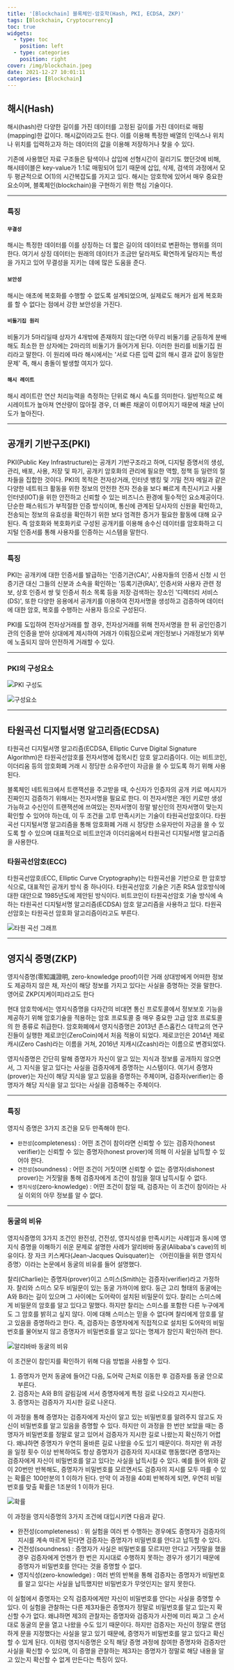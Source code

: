 ```yaml
---
title: '[Blockchain] 블록체인-암호학(Hash, PKI, ECDSA, ZKP)'
tags: [Blockchain, Cryptocurrency]
toc: true
widgets:
  - type: toc
    position: left
  - type: categories
    position: right
cover: /img/blockchain.jpeg
date: 2021-12-27 10:01:11
categories: [Blockchain]
---
```


</pre>

<!--more-->

<!--more-->

## **해시(Hash)**

해시(hash)란 다양한 길이를 가진 데이터를 고정된 길이를 가진 데이터로 매핑(mapping)한 값이다. 해시값이라고도 한다. 이를 이용해 특정한 배열의 인덱스나 위치나 위치를 입력하고자 하는 데이터의 값을 이용해 저장하거나 찾을 수 있다.

기존에 사용했던 자료 구조들은 탐색이나 삽입에 선형시간이 걸리기도 했던것에 비해, 해시테이블은 key-value가 1:1로 매핑되어 있기 때문에 삽입, 삭제, 검색의 과정에서 모두 평균적으로 O(1)의 시간복잡도를 가지고 있다. 해시는 암호학에 있어서 매우 중요한 요소이며, 블록체인(blockchain)을 구현하기 위한 핵심 기술이다.

---

### 특징

#### `무결성`

해시는 특정한 데이터를 이를 상징하는 더 짧은 길이의 데이터로 변환하는 행위를 의미한다. 여기서 상징 데이터는 원래의 데이터가 조금만 달라져도 확연하게 달라지는 특성을 가지고 있어 무결성을 지키는 데에 많은 도움을 준다.

#### `보안성`

해시는 애초에 복호화를 수행할 수 없도록 설계되었으며, 실제로도 해커가 쉽게 복호화를 할 수 없다는 점에서 강한 보안성을 가진다.

#### `비둘기집 원리`

비둘기가 5마리일때 상자가 4개밖에 존재하지 않는다면 아무리 비둘기를 균등하게 분배해도 최소한 한 상자에는 2마리의 비둘기가 들어가게 된다. 이러한 원리를 비둘기집 원리라고 말한다. 이 원리에 따라 해시에서는 '서로 다른 입력 값의 해시 결과 값이 동일한 문제' 즉, 해시 충돌이 발생할 여지가 있다.

#### `해시 레이트`

해시 레이트란 연산 처리능력을 측정하는 단위로 해시 속도를 의미한다. 일반적으로 해시레이트가 높아져 연산량이 많아질 경우, 더 빠른 채굴이 이루어지기 때문에 채굴 난이도가 높아진다.

---

## **공개키 기반구조(PKI)**

PKI(Public Key Infrastructure)는 공개키 기반구조라고 하며, 디지털 증명서의 생성, 관리, 배포, 사용, 저장 및 파기, 공개키 암호화의 관리에 필요한 역할, 정책 등 일련의 절차들을 집합한 것이다. PKI의 목적은 전자상거래, 인터넷 뱅킹 및 기밀 전자 메일과 같은 다양한 네트워크 활동을 위한 정보의 안전한 전자 전송을 보다 빠르게 촉진시키고 사물인터넷(IOT)을 위한 안전하고 신뢰할 수 있는 비즈니스 환경에 필수적인 요소제공이다.
단순한 패스워드가 부적절한 인증 방식이며, 통신에 관계된 당사자의 신원을 확인하고, 전송되는 정보의 유효성을 확인하기 위한 보다 엄격한 증거가 필요한 활동에 대해 요구된다. 즉 암호화와 복호화키로 구성된 공개키를 이용해 송수신 데이터를 암호화하고 디지털 인증서를 통해 사용자를 인증하는 시스템을 말한다.

---

### 특징

PKI는 공개키에 대한 인증서를 발급하는 '인증기관(CA)', 사용자들의 인증서 신청 시 인증기관 대신 그들의 신분과 소속을 확인하는 '등록기관(RA)', 인증서와 사용자 관련 정보, 상호 인증서 쌍 및 인증서 취소 목록 등을 저장·검색하는 장소인 '디렉터리 서비스(DS)', 또한 다양한 응용에서 공개키를 이용하여 전자서명을 생성하고 검증하며 데이터에 대한 암호, 복호를 수행하는 사용자 등으로 구성된다.​

PKI를 도입하여 전자상거래를 할 경우, 전자상거래를 위해 전자서명을 한 뒤 공인인증기관의 인증을 받아 상대에게 제시하여 거래가 이뤄짐으로써 개인정보나 거래정보가 외부에 노출되지 않아 안전하게 거래할 수 있다.

---

### PKI의 구성요소

![PKI 구성도](/img/블록체인-암호학-Hash-PKI-ECDSA-ZKP/1.png?style=centerme)

![구성요소](/img/블록체인-암호학-Hash-PKI-ECDSA-ZKP/2.png?style=centerme)

---

## **타원곡선 디지털서명 알고리즘(ECDSA)**

타원곡선 디지털서명 알고리즘(ECDSA, Elliptic Curve Digital Signature Algorithm)은 타원곡선암호를 전자서명에 접목시킨 암호 알고리즘이다. 이는 비트코인, 이더리움 등의 암호화폐 거래 시 정당한 소유주만이 자금을 쓸 수 있도록 하기 위해 사용된다.

블록체인 네트워크에서 트랜잭션을 주고받을 때, 수신자가 인증자의 공개 키로 메시지가 진짜인지 검증하기 위해서는 전자서명을 필요로 한다. 이 전자서명은 개인 키로만 생성 가능하고 수신인이 트랜잭션에 쓰여있는 전자서명이 정말 발신인의 전자서명이 맞는지 확인할 수 있어야 하는데, 이 두 조건을 고루 만족시키는 기술이 타원곡선암호이다. 타원곡선 디지털서명 알고리즘을 통해 암호화폐 거래 시 정당한 소유자만이 자금을 쓸 수 있도록 할 수 있으며 대표적으로 비트코인과 이더리움에서 타원곡선 디지털서명 알고리즘을 사용한다.

### 타원곡선암호(ECC)

타원곡선암호(ECC, Elliptic Curve Cryptography)는 타원곡선을 기반으로 한 암호방식으로, 대표적인 공개키 방식 중 하나이다. 타원곡선암호 기술은 기존 RSA 암호방식에 대한 대안으로 1985년도에 제안된 방식이다. 비트코인이 타원곡선암호 기술 방식에 속하는 타원곡선 디지털서명 알고리즘(ECDSA) 암호 알고리즘을 사용하고 있다. 타원곡선암호는 타원곡선 암호화 알고리즘이라고도 부른다.

![타원 곡선 그래프](/img/블록체인-암호학-Hash-PKI-ECDSA-ZKP/3.png?style=centerme)

---

## **영지식 증명(ZKP)**

영지식증명(零知識證明, zero-knowledge proof)이란 거래 상대방에게 어떠한 정보도 제공하지 않은 채, 자신이 해당 정보를 가지고 있다는 사실을 증명하는 것을 말한다. 영어로 ZKP(지케이피)라고도 한다

현대 암호학에서는 영지식증명을 다자간의 비대면 통신 프로토콜에서 정보보호 기능을 제공하기 위해 암호기술을 적용하는 암호 프로토콜 중 매우 중요한 고급 암호 프로토콜의 한 종류로 취급한다. 암호화폐에서 영지식증명은 2013년 존스홉킨스 대학교의 연구진들이 실행한 제로코인(ZeroCoin)에서 처음 적용이 되었다. 제로코인은 2014년 제로캐시(Zero Cash)라는 이름을 거쳐, 2016년 지캐시(Zcash)라는 이름으로 변경되었다.

영지식증명은 간단히 말해 증명자가 자신이 알고 있는 지식과 정보를 공개하지 않으면서, 그 지식을 알고 있다는 사실을 검증자에게 증명하는 시스템이다. 여기서 증명자(prover)는 자신이 해당 지식을 알고 있음을 증명하는 주체이며, 검증자(verifier)는 증명자가 해당 지식을 알고 있다는 사실을 검증해주는 주체이다.

---

### 특징

영지식 증명은 3가지 조건을 모두 만족해야 한다.

- `완전성`(completeness) : 어떤 조건이 참이라면 신뢰할 수 있는 검증자(honest verifier)는 신뢰할 수 있는 증명자(honest prover)에 의해 이 사실을 납득할 수 있어야 한다.
- `건전성`(soundness) : 어떤 조건이 거짓이면 신뢰할 수 없는 증명자(dishonest prover)는 거짓말을 통해 검증자에게 조건이 참임을 절대 납득시킬 수 없다.
- `영지식성`(zero-knowledge) : 어떤 조건이 참일 때, 검증자는 이 조건이 참이라는 사실 이외의 아무 정보를 알 수 없다.

---

### 동굴의 비유

영지식증명의 3가지 조건인 완전성, 건전성, 영지식성을 만족시키는 사례임과 동시에 영지식 증명을 이해하기 쉬운 문제로 설명한 사례가 알리바바 동굴(Alibaba's cave)의 비유이다. 장 자크 키스케다(Jean-Jacques Quisquater)는 〈어린이들을 위한 영지식증명〉이라는 논문에서 동굴의 비유를 들어 설명했다.

찰리(Charlie)는 증명자(prover)이고 스미스(Smith)는 검증자(verifier)라고 가정하자. 찰리와 스미스 모두 비밀문이 있는 동굴 가까이에 왔다. 둥근 고리 형태의 동굴에는 A와 B라는 길이 있으며 그 사이에는 도어락이 설치된 비밀문이 있다. 찰리는 스미스에게 비밀문의 암호를 알고 있다고 말했다. 하지만 찰리는 스미스를 포함한 다른 누구에게도 그 암호를 밝히고 싶지 않다. 이에 대해 스미스는 믿을 수 없다며 찰리에게 암호를 알고 있음을 증명하라고 한다. 즉, 검증자는 증명자에게 직접적으로 설치된 도어락의 비밀번호를 물어보지 않고 증명자가 비밀번호를 알고 있다는 명제가 참인지 확인하려 한다.

![알리바바 동굴의 비유](/img/블록체인-암호학-Hash-PKI-ECDSA-ZKP/4.jpeg?style=centerme)

이 조건문이 참인지를 확인하기 위해 다음 방법을 사용할 수 있다.

1. 증명자가 먼저 동굴에 들어간 다음, 도어락 근처로 이동한 후 검증자를 동굴 안으로 부른다.
2. 검증자는 A와 B의 갈림길에 서서 증명자에게 특정 길로 나오라고 지시한다.
3. 증명자는 검증자가 지시한 길로 나온다.

이 과정을 통해 증명자는 검증자에게 자신이 알고 있는 비밀번호를 알려주지 않고도 자신이 비밀번호를 알고 있음을 증명할 수 있다. 하지만 이 과정을 한 번만 보았을 때는 증명자가 비밀번호를 정말로 알고 있어서 검증자가 지시한 길로 나왔는지 확신하기 어렵다. 왜냐하면 증명자가 우연히 올바른 길로 나왔을 수도 있기 때문이다. 하지만 위 과정을 일정 횟수 이상 반복하여도 항상 증명자가 검증자의 지시대로 행동했다면 증명자는 검증자에게 자신이 비밀번호를 알고 있다는 사실을 납득시킬 수 있다. 예를 들어 위와 같이 20번만 반복해도, 증명자가 비밀번호를 모르면서도 검증자의 지시를 모두 따를 수 있는 확률은 100만분의 1 이하가 된다. 만약 이 과정을 40회 반복하게 되면, 우연히 비밀번호를 맞출 확률은 1조분의 1 이하가 된다.

![확률](/img/블록체인-암호학-Hash-PKI-ECDSA-ZKP/5.svg?style=centerme)

이 과정을 영지식증명의 3가지 조건에 대입시키면 다음과 같다.

- 완전성(completeness) : 위 실험을 여러 번 수행하는 경우에도 증명자가 검증자의 지시를 계속 따르게 된다면 검증자는 증명자가 비밀번호를 안다고 납득할 수 있다.
- 건전성(soundness) : 증명자가 사실은 비밀번호를 모르지만 안다고 거짓말을 했을 경우 검증자에게 언젠가 한 번은 지시대로 수행하지 못하는 경우가 생기기 때문에 증명자가 비밀번호를 안다는 것을 증명할 수 없다.
- 영지식성(zero-knowledge) : 여러 번의 반복을 통해 검증자는 증명자가 비밀번호를 알고 있다는 사실을 납득했지만 비밀번호가 무엇인지는 알지 못한다.

이 실험에서 증명자는 오직 검증자에게만 자신이 비밀번호를 안다는 사실을 증명할 수 있다. 이 실험을 관찰하는 다른 제3자들은 증명자가 정말로 비밀번호를 알고 있는지 확신할 수가 없다. 왜냐하면 제3의 관찰자는 증명자와 검증자가 사전에 미리 짜고 그 순서대로 동굴의 문을 열고 나왔을 수도 있기 때문이다. 하지만 검증자는 자신이 정말로 랜덤하게 문을 지정했다는 사실을 알고 있기 때문에, 증명자가 비밀번호를 알고 있다고 확신할 수 있게 된다. 이처럼 영지식증명은 오직 해당 증명 과정에 참여한 증명자와 검증자만 사실을 확신할 수 있으며, 이 증명을 관찰하는 제3자는 증명자가 정말로 해당 내용을 알고 있는지 확신할 수 없게 만든다는 특징이 있다.
